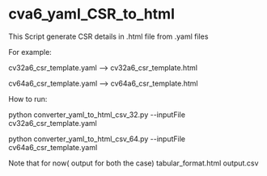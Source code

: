 # cva6_yaml_CSR_to_html

This Script generate CSR details in .html file from .yaml files

For example:

cv32a6_csr_template.yaml --> cv32a6_csr_template.html

cv64a6_csr_template.yaml --> cv64a6_csr_template.html

How to run:

python converter_yaml_to_html_csv_32.py --inputFile cv32a6_csr_template.yaml

python converter_yaml_to_html_csv_64.py --inputFile cv64a6_csr_template.yaml


Note that for now( output for both the case)
tabular_format.html
output.csv

